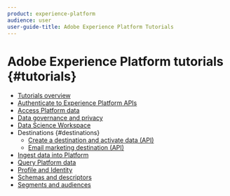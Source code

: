 ```yaml
---
product: experience-platform
audience: user
user-guide-title: Adobe Experience Platform Tutorials
---
```


# Adobe Experience Platform tutorials {#tutorials}

* [Tutorials overview](home.md)
* [Authenticate to Experience Platform APIs](authentication.md)
* [Access Platform data]()
* [Data governance and privacy]()
* [Data Science Workspace]()
* Destinations {#destinations}
  * [Create a destination and activate data (API)](destinations/api-tutorial.md)
  * [Email marketing destination (API)](destinations/email-marketing-api.md)
* [Ingest data into Platform]()
* [Query Platform data]()
* [Profile and Identity](configure-profile.md)
* [Schemas and descriptors]()
* [Segments and audiences]()


